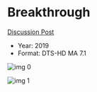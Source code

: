 # Breakthrough

[Discussion Post](https://www.avsforum.com/threads/bass-eq-for-filtered-movies.2995212/post-58322760)

* Year: 2019
* Format: DTS-HD MA 7.1

![img 0](https://i.imgur.com/KxQjPpE.jpg)

![img 1](https://i.imgur.com/3F2ohsY.jpg)

